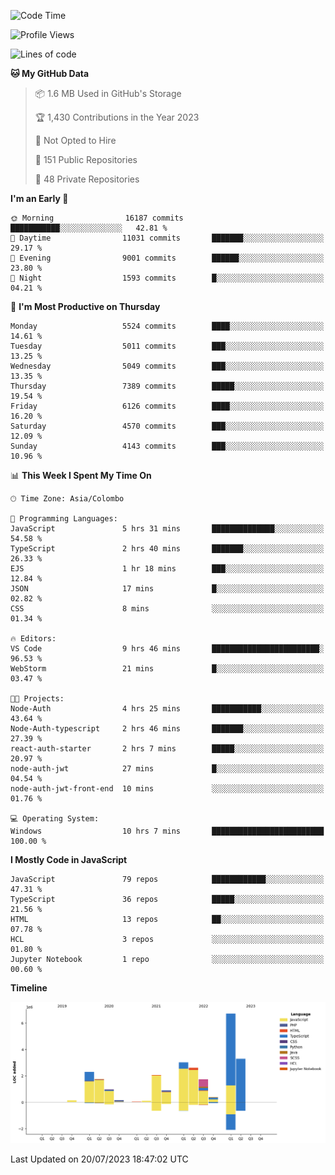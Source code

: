
<!--START_SECTION:waka-->
![Code Time](http://img.shields.io/badge/Code%20Time-1%2C163%20hrs%2047%20mins-blue)

![Profile Views](http://img.shields.io/badge/Profile%20Views-0-blue)

![Lines of code](https://img.shields.io/badge/From%20Hello%20World%20I%27ve%20Written-26.1%20million%20lines%20of%20code-blue)

**🐱 My GitHub Data** 

> 📦 1.6 MB Used in GitHub's Storage 
 > 
> 🏆 1,430 Contributions in the Year 2023
 > 
> 🚫 Not Opted to Hire
 > 
> 📜 151 Public Repositories 
 > 
> 🔑 48 Private Repositories 
 > 
**I'm an Early 🐤** 

```text
🌞 Morning                16187 commits       ███████████░░░░░░░░░░░░░░   42.81 % 
🌆 Daytime                11031 commits       ███████░░░░░░░░░░░░░░░░░░   29.17 % 
🌃 Evening                9001 commits        ██████░░░░░░░░░░░░░░░░░░░   23.80 % 
🌙 Night                  1593 commits        █░░░░░░░░░░░░░░░░░░░░░░░░   04.21 % 
```
📅 **I'm Most Productive on Thursday** 

```text
Monday                   5524 commits        ████░░░░░░░░░░░░░░░░░░░░░   14.61 % 
Tuesday                  5011 commits        ███░░░░░░░░░░░░░░░░░░░░░░   13.25 % 
Wednesday                5049 commits        ███░░░░░░░░░░░░░░░░░░░░░░   13.35 % 
Thursday                 7389 commits        █████░░░░░░░░░░░░░░░░░░░░   19.54 % 
Friday                   6126 commits        ████░░░░░░░░░░░░░░░░░░░░░   16.20 % 
Saturday                 4570 commits        ███░░░░░░░░░░░░░░░░░░░░░░   12.09 % 
Sunday                   4143 commits        ███░░░░░░░░░░░░░░░░░░░░░░   10.96 % 
```


📊 **This Week I Spent My Time On** 

```text
🕑︎ Time Zone: Asia/Colombo

💬 Programming Languages: 
JavaScript               5 hrs 31 mins       ██████████████░░░░░░░░░░░   54.58 % 
TypeScript               2 hrs 40 mins       ███████░░░░░░░░░░░░░░░░░░   26.33 % 
EJS                      1 hr 18 mins        ███░░░░░░░░░░░░░░░░░░░░░░   12.84 % 
JSON                     17 mins             █░░░░░░░░░░░░░░░░░░░░░░░░   02.82 % 
CSS                      8 mins              ░░░░░░░░░░░░░░░░░░░░░░░░░   01.34 % 

🔥 Editors: 
VS Code                  9 hrs 46 mins       ████████████████████████░   96.53 % 
WebStorm                 21 mins             █░░░░░░░░░░░░░░░░░░░░░░░░   03.47 % 

🐱‍💻 Projects: 
Node-Auth                4 hrs 25 mins       ███████████░░░░░░░░░░░░░░   43.64 % 
Node-Auth-typescript     2 hrs 46 mins       ███████░░░░░░░░░░░░░░░░░░   27.39 % 
react-auth-starter       2 hrs 7 mins        █████░░░░░░░░░░░░░░░░░░░░   20.97 % 
node-auth-jwt            27 mins             █░░░░░░░░░░░░░░░░░░░░░░░░   04.54 % 
node-auth-jwt-front-end  10 mins             ░░░░░░░░░░░░░░░░░░░░░░░░░   01.76 % 

💻 Operating System: 
Windows                  10 hrs 7 mins       █████████████████████████   100.00 % 
```

**I Mostly Code in JavaScript** 

```text
JavaScript               79 repos            ████████████░░░░░░░░░░░░░   47.31 % 
TypeScript               36 repos            █████░░░░░░░░░░░░░░░░░░░░   21.56 % 
HTML                     13 repos            ██░░░░░░░░░░░░░░░░░░░░░░░   07.78 % 
HCL                      3 repos             ░░░░░░░░░░░░░░░░░░░░░░░░░   01.80 % 
Jupyter Notebook         1 repo              ░░░░░░░░░░░░░░░░░░░░░░░░░   00.60 % 
```



**Timeline**

![Lines of Code chart](https://raw.githubusercontent.com/ccweerasinghe1994/ccweerasinghe1994/master/assets/bar_graph.png)


 Last Updated on 20/07/2023 18:47:02 UTC
<!--END_SECTION:waka-->
